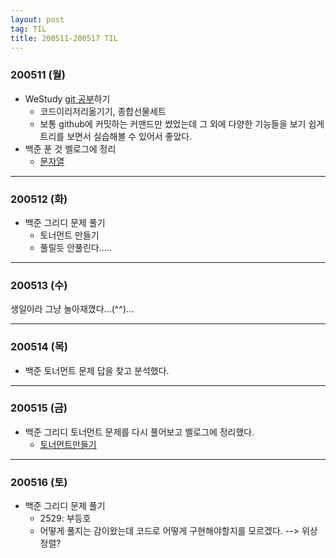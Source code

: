 ```yaml
---
layout: post
tag: TIL
title: 200511-200517 TIL
---
```


### 200511 (월)
- WeStudy [git 공부](https://learngitbranching.js.org/?locale=ko)하기
  - 코드이리저리옮기기, 종합선물세트
  - 보통 github에 커밋하는 커맨드만 썼었는데 그 외에 다양한 기능들을 보기 쉽게 트리를 보면서 실습해볼 수 있어서 좋았다. 
- 백준 푼 것 벨로그에 정리
  - [문자열](https://velog.io/@langssi/%EB%B0%B1%EC%A4%80-1120-%EB%AC%B8%EC%9E%90%EC%97%B4)
  
---
  
### 200512 (화)
- 백준 그리디 문제 풀기
  - 토너먼트 만들기
  - 풀릴듯 안풀린다.....
  
---

### 200513 (수)
생일이라 그냥 놀아재꼈다...(^^)...

---

### 200514 (목)
- 백준 토너먼트 문제 답을 찾고 분석했다.

---

### 200515 (금)
- 백준 그리디 토너먼트 문제를 다시 풀어보고 벨로그에 정리했다.
  - [토너먼트만들기](https://velog.io/@langssi/%EB%B0%B1%EC%A4%80-2262-%ED%86%A0%EB%84%88%EB%A8%BC%ED%8A%B8-%EB%A7%8C%EB%93%A4%EA%B8%B0)
  
---

### 200516 (토)
- 백준 그리디 문제 풀기
  - 2529: 부등호
  - 어떻게 풀지는 감이왔는데 코드로 어떻게 구현해야할지를 모르겠다. --> 위상정렬?
  
